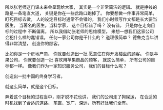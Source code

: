 所以张老师这门课未来会呈现给大家，
其实是一个非常简洁的逻辑。
就是挣钱的路是一条笔直大道，
关键是你在一些岔路口跑掉了。
你要想做一件事非常简单，
盯死目标去做，
人的设定目标时通常不会错的。
我们小时候写作文都是长大要当医生，
当著名的医生，当科学家，
这个目标错了吗？
没有错，
只是你在走向目标的过程中
不断偏离。
所以我借助张老师的思维模型，
来想一想我们这家公司
会犯什么样的蠢错误。
任何一家公司你是干什么的？
道理很简单？
德鲁克当年讲得非常清楚，
创造你的顾客。

比如你是一个房地产商，
你就要创造出一批
愿意住在你开发楼盘的顾客。
你是苹果公司，
你就要创造一批
喜欢用苹果商品的顾客，
就这么简单，
所有公司的目标都一样。
像我们作为一家知识服务公司，
我们的目标什么呢？

创造出一批中国的终身学习者。

就这么简单，就是这个目标。

奔着这个目标的过程当中，刚才脱不花也讲，
我们的公司走了狗屎运，
在合适的时机找到了合适的道路，
笔直、宽广、深远，所有好处我们全有。